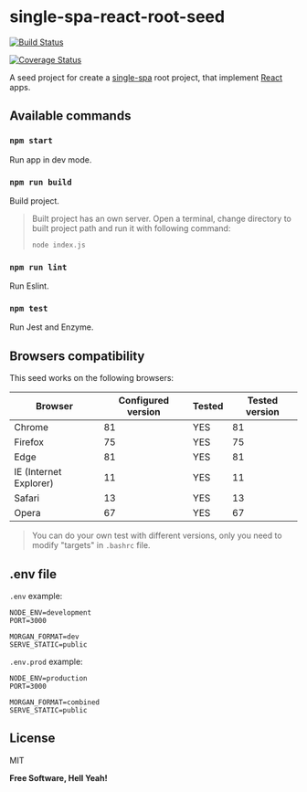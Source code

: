 # single-spa-react-root-seed

[![Build Status]()]()

[![Coverage Status]()]()

A seed project for create a [single-spa](https://single-spa.js.org) root project, that implement 
[React](https://reactjs.org) apps.

## Available commands

### `npm start`
Run app in dev mode.

### `npm run build`
Build project.
> Built project has an own server. Open a terminal, change directory to built project path and run it with
> following command:
> ```sh
> node index.js 
> ```

### `npm run lint`
Run Eslint.

### `npm test`
Run Jest and Enzyme.

## Browsers compatibility

This seed works on the following browsers: 

| Browser | Configured version | Tested | Tested version
| ------ | ------ | ------ | ------ |
| Chrome | 81 | YES | 81
| Firefox | 75 | YES | 75
| Edge | 81 | YES | 81 
| IE (Internet Explorer) | 11 | YES | 11
| Safari | 13 | YES | 13
| Opera | 67 | YES | 67

> You can do your own test with different versions, only you need to modify "targets" in `.bashrc` file.

## .env file

`.env` example:
```
NODE_ENV=development
PORT=3000

MORGAN_FORMAT=dev
SERVE_STATIC=public
```

`.env.prod` example:
```
NODE_ENV=production
PORT=3000

MORGAN_FORMAT=combined
SERVE_STATIC=public
```

## License

MIT

**Free Software, Hell Yeah!**
